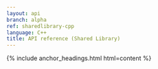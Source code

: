 ```yaml
---
layout: api
branch: alpha
ref: sharedlibrary-cpp
language: C++
title: API reference (Shared Library)
---
```

{% include anchor_headings.html html=content %}